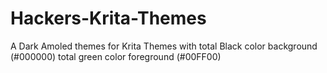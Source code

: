 # Hackers-Krita-Themes
A Dark Amoled themes for Krita Themes with total Black color background (#000000) total green color foreground (#00FF00)    
